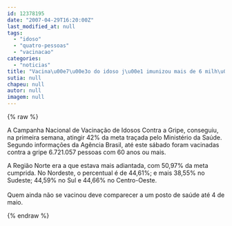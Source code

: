 ```yaml
---
id: 12378195
date: "2007-04-29T16:20:00Z"
last_modified_at: null
tags:
  - "idoso"
  - "quatro-pessoas"
  - "vacinacao"
categories:
  - "noticias"
title: "Vacina\u00e7\u00e3o do idoso j\u00e1 imunizou mais de 6 milh\u00f5es de pessoas"
sutia: null
chapeu: null
autor: null
imagem: null
---
```

{% raw %}
<p><P>A Campanha Nacional de Vacinação de Idosos Contra a Gripe, conseguiu, na primeira semana, atingir 42% da meta traçada pelo Ministério da Saúde. Segundo informações da Agência Brasil, até este sábado foram vacinadas contra a gripe 6.721.057 pessoas com 60 anos&nbsp;ou mais.</P></p>
<p><P>A Região Norte era a que estava mais adiantada, com&nbsp;50,97% da meta cumprida. No Nordeste, o percentual é de&nbsp;44,61%; e mais&nbsp;38,55% no Sudeste; 44,59% no Sul e 44,66% no Centro-Oeste.<BR><BR>Quem ainda não se vacinou deve comparecer a um posto de saúde até 4 de maio.</P> </p>
{% endraw %}